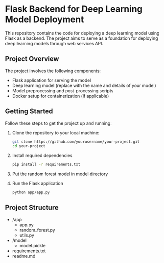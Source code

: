 # Flask Backend for Deep Learning Model Deployment

This repository contains the code for deploying a deep learning model using Flask as a backend. The project aims to serve as a foundation for deploying deep learning models through web services API.

## Project Overview

The project involves the following components:

- Flask application for serving the model
- Deep learning model (replace with the name and details of your model)
- Model preprocessing and post-processing scripts
- Docker setup for containerization (if applicable)

## Getting Started

Follow these steps to get the project up and running:

1. Clone the repository to your local machine:

   ```bash
   git clone https://github.com/yourusername/your-project.git
   cd your-project
   ```
2. Install required dependencies
   ```bash
   pip install -r requirements.txt
   ```
3. Put the random forest model in model directory
4. Run the Flask application
   ```bash
   python app/app.py
   ```

## Project Structure
- /app
  - app.py
  - random_forest.py
  - utils.py
- /model
  - model.pickle
- requirements.txt
- readme.md
